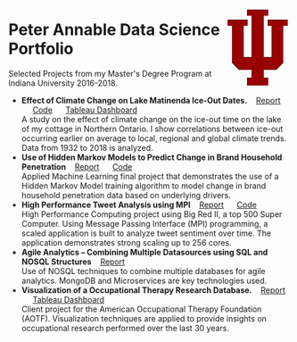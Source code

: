 <img style="float: right;" src="./iu_trident_web_crimson-small.png"><h1>Peter Annable Data Science Portfolio</h1>

Selected Projects from my Master's Degree Program at Indiana University 2016-2018.

* **Effect of Climate Change on Lake Matinenda Ice-Out Dates.** &nbsp;&nbsp; [Report](https://github.com/annablepj/data-science-portfolio/blob/master/Matinenda%20Ice-Out%20Analysis/Climate%20Change%20Effect%20on%20Ice%20Out%20Times.pdf) &nbsp;&nbsp;&nbsp;&nbsp;   [Code](https://github.com/annablepj/data-science-portfolio/tree/master/Matinenda%20Ice-Out%20Analysis) &nbsp;&nbsp;&nbsp;&nbsp; [Tableau Dashboard](https://public.tableau.com/profile/peter.annable#!/vizhome/LakeMatinendaIce-OutAnalysis/Ice-OutStoryBoard) <br>
  A study on the effect of climate change on the ice-out time on the lake of my cottage in Northern Ontario.  I show correlations between ice-out occurring earlier on average to local, regional and global climate trends.  Data from 1932 to 2018 is analyzed.<br>
* **Use of Hidden Markov Models to Predict Change in Brand Household Penetration** &nbsp;&nbsp; [Report](https://github.com/annablepj/data-science-portfolio/blob/master/Machine%20Learning/I526%20AML%20-%20Final%20Project%20WriteUp%20-%20Annable.pdf) &nbsp;&nbsp;&nbsp;&nbsp;   [Code](https://github.com/annablepj/data-science-portfolio/tree/master/Machine%20Learning) <br>
  Applied Machine Learning final project that demonstrates the use of a Hidden Markov Model training algorithm to model change in brand household penetration data based on underlying drivers.  <br>
* **High Performance Tweet Analysis using MPI** &nbsp;&nbsp; [Report](https://github.com/annablepj/data-science-portfolio/blob/master/High%20Perf%20Computing/E517-HighPerformanceTweetAnalysis-Annable.pdf) &nbsp;&nbsp;&nbsp;&nbsp;   [Code](https://github.com/annablepj/data-science-portfolio/tree/master/High%20Perf%20Computing) <br>
  High Performance Computing project using Big Red II, a top 500 Super Computer.  Using Message Passing Interface (MPI) programming, a scaled application is built to analyze tweet sentiment over time.  The application demonstrates strong scaling up to 256 cores.<br>
* **Agile Analytics – Combining Multiple Datasources using SQL and NOSQL Structures** &nbsp;&nbsp; [Report](https://github.com/annablepj/data-science-portfolio/blob/master/NOSQL/Official%20Final%20Paper-AgileAnalytics_V5.pdf) &nbsp;&nbsp;&nbsp;&nbsp; <br>
  Use of NOSQL techniques to combine multiple databases for agile analytics.  MongoDB and Microservices are key technologies used. <br>
* **Visualization of a Occupational Therapy Research Database.** &nbsp;&nbsp; [Report](https://github.com/annablepj/data-science-portfolio/blob/master/Info%20Visualization/Visualization%20of%20Research%20in%20Occupational%20Threapy%20Database-Group1-FinalPaper.pdf) &nbsp;&nbsp;&nbsp;&nbsp; [Tableau Dashboard](https://public.tableau.com/profile/peter.annable#!/vizhome/AOTAResearchDatabase/StudyExplorer) <br>
  Client project for the American Occupational Therapy Foundation (AOTF).  Visualization techniques are applied to provide insights on occupational research performed over the last 30 years.<br>

  
  
 
